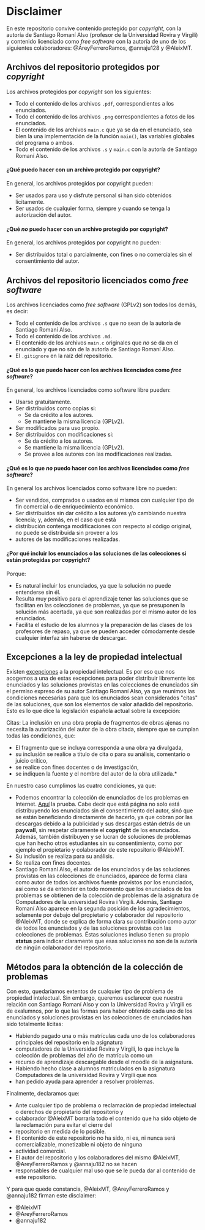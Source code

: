 # Disclaimer

En este repositorio convive contenido protegido por *copyright*, con la autoría de Santiago Romaní Also (profesor de 
la Universidad Rovira y Virgili) y contenido licenciado como *free software* con la autoría de uno de los siguientes 
colaboradores: @AreyFerreroRamos, @annaju128 y @AleixMT.

## Archivos del repositorio protegidos por *copyright*
Los archivos protegidos por *copyright* son los siguientes:
- Todo el contenido de los archivos `.pdf`, correspondientes a los enunciados.
- Todo el contenido de los archivos `.png` correspondientes a fotos de los enunciados.
- El contenido de los archivos `main.c` que ya se da en el enunciado, sea bien la una implementación de la función
`main()`, las variables globales del programa o ambos.
- Todo el contenido de los archivos `.s` y `main.c` con la autoría de Santiago Romaní Also.

#### ¿Qué puedo hacer con un archivo protegido por copyright?
En general, los archivos protegidos por copyright pueden:
- Ser usados para uso y disfrute personal si han sido obtenidos lícitamente.
- Ser usados de cualquier forma, siempre y cuando se tenga la autorización del autor.

#### ¿Qué *no* puedo hacer con un archivo protegido por copyright?
En general, los archivos protegidos por copyright no pueden:
- Ser distribuidos total o parcialmente, con fines o no comerciales sin el consentimiento del autor.


## Archivos del repositorio licenciados como *free software*
Los archivos licenciados como *free software* (GPLv2) son todos los demás, es decir:
- Todo el contenido de los archivos `.s` que no sean de la autoría de Santiago Romaní Also.
- Todo el contenido de los archivos `.md`.
- El contenido de los archivos `main.c` originales que *no* se da en el enunciado y que no són de la autoría de Santiago
Romaní Also.
- El `.gitignore` en la raíz del repositorio.


#### ¿Qué es lo que puedo hacer con los archivos licenciados como *free software*?
En general, los archivos licenciados como software libre pueden:
- Usarse gratuitamente.
- Ser distribuidos como copias si:
  - Se da crédito a los autores.
  - Se mantiene la misma licencia (GPLv2).
- Ser modificados para uso propio.
- Ser distribuidos con modificaciones si:
  - Se da crédito a los autores.
  - Se mantiene la misma licencia (GPLv2).
  - Se provee a los autores con las modificaciones realizadas.

#### ¿Qué es lo que *no* puedo hacer con los archivos licenciados como *free software*?
En general los archivos licenciados como software libre no pueden:
- Ser vendidos, comprados o usados en si mismos con cualquier tipo de fin comercial o de enriquecimiento económico.
- Ser distribuidos sin dar crédito a los autores y/o cambiando nuestra licencia; y, además, en el caso que está 
- distribución contenga modificaciones con respecto al código original, no puede se distribuida sin proveer a los 
- autores de las modificaciones realizadas.

#### ¿Por qué incluir los enunciados o las soluciones de las colecciones si están protegidas por copyright?
Porque:
- Es natural incluir los enunciados, ya que la solución no puede entenderse sin él.
- Resulta muy positivo para el aprendizaje tener las soluciones que se facilitan en las colecciones de problemas, ya 
que se presuponen la solución más acertada, ya que son realizadas por el mismo autor de los enunciados.
- Facilita el estudio de los alumnos y la preparación de las clases de los profesores de repaso, ya que se pueden 
acceder cómodamente desde cualquier interfaz sin haberse de descargar.

## Excepciones a la ley de propiedad intelectual

Existen [excepciones](https://www.cedro.org/propiedad-intelectual/limites-y-excepciones) a la propiedad intelectual. Es 
por eso que nos acogemos a una de estas excepciones para poder distribuir libremente los enunciados y las soluciones 
provistas en las colecciones de enunciados sin el permiso expreso de su autor Santiago Romaní Also, ya que reunimos las 
condiciones necesarias para que los enunciados sean considerados "citas" de las soluciones, que son los elementos de 
valor añadido del repositorio. Esto es lo que dice la legislación española actual sobre la excepción:

Citas:
La inclusión en una obra propia de fragmentos de obras ajenas no necesita la autorización del autor de la obra citada, 
siempre que se cumplan todas las condiciones, que:

- El fragmento que se incluya corresponda a una obra ya divulgada,
- su inclusión se realice a título de cita o para su análisis, comentario o juicio crítico,
- se realice con fines docentes o de investigación,
- se indiquen la fuente y el nombre del autor de la obra utilizada.*

En nuestro caso cumplimos las cuatro condiciones, ya que:
- Podemos encontrar la colección de enunciados de los problemas en Internet. 
[Aquí](https://www.studocu.com/ca-es/document/universitat-rovira-i-virgili/computadors/recopilacion-problemas/3214997) 
la prueba. Cabe decir que está página no solo está distribuyendo los enunciados sin el consentimiento del autor, sinó 
que se están beneficiando directamente de hacerlo, ya que cobran por las descargas debido a la publicidad y sus descargas
están detrás de un **paywall**, sin respetar claramente el **copyright** de los enunciados. Además, también distribuyen
y se lucran de soluciones de problemas que han hecho otros estudiantes sin su consentimiento, como por ejemplo el 
propietario y colaborador de este repositorio @AleixMT.
- Su inclusión se realiza para su análisis.
- Se realiza con fines docentes.
- Santiago Romaní Also, el autor de los enunciados y de las soluciones provistas en las colecciones de enunciados, 
aparece de forma clara como autor de todos los archivos fuente provistos por los enunciados, así como se da entender en 
todo momento que los enunciados de los problemas se obtienen de la colección de problemas de la asignatura de 
Computadores de la universidad Rovira i Virgili. Además, Santiago Romaní Also aparece en la segunda posición de los 
agradecimientos, solamente por debajo del propietario y colaborador del repositorio @AleixMT, donde se explica de forma 
clara su contribución como autor de todos los enunciados y de las soluciones provistas con las colecciones de problemas. 
Éstas soluciones incluso tienen su propio **status** para indicar claramente que esas soluciones no son de la autoría de
ningún colaborador del repositorio.


## Métodos para la obtención de la colección de problemas
Con esto, quedaríamos extentos de cualquier tipo de problema de propiedad intelectual. Sin embargo, queremos esclarecer 
que nuestra relación con Santiago Romaní Also y con la Universidad Rovira y Virgili es de exalumnos, por lo que las 
formas para haber obtenido cada uno de los enunciados y soluciones provistas en las colecciones de enunciados han sido 
totalmente lícitas:
- Habiendo pagado una o más matrículas cada uno de los colaboradores principales del repositorio en la asignatura 
- computadores de la Universidad Rovira y Virgili, lo que incluye la colección de problemas del año de matrícula como un
- recurso de aprendizaje descargable desde el moodle de la asignatura.
- Habiendo hecho clase a alumnos matriculados en la asignatura Computadores de la universidad Rovira y Virgili que nos 
- han pedido ayuda para aprender a resolver problemas.


Finalmente, declaramos que:
- Ante cualquier tipo de problema o reclamación de propiedad intelectual o derechos de propietario del repositorio y 
- colaborador @AleixMT borraría todo el contenido que ha sido objeto de la reclamación para evitar el cierre del 
- repositorio en medida de lo posible.
- El contenido de este repositorio no ha sido, ni es, ni nunca será comercializable, monetizable ni objeto de ninguna 
- actividad comercial.
- El autor del repositorio y los colaboradores del mismo @AleixMT, @AreyFerreroRamos y @annaju182 no se hacen 
- responsables de cualquier mal uso que se le pueda dar al contenido de este repositorio.

Y para que quede constancia, @AleixMT, @AreyFerreroRamos y @annaju182 firman este disclaimer:
- @AleixMT
- @AreyFerreroRamos
- @annaju182